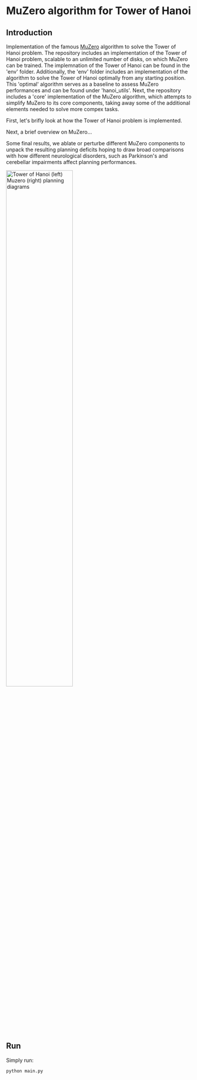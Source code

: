 # MuZero algorithm for Tower of Hanoi
## Introduction
Implementation of the famous [MuZero](https://arxiv.org/abs/1911.08265) algorithm  to solve the Tower of Hanoi problem. The repository includes an implementation of the Tower of Hanoi problem, scalable to an unlimited number of disks, on which MuZero can be trained. The implemnation of the Tower of Hanoi can be found in the 'env' folder. Additionally, the 'env' folder includes an implementation of the algorithm to solve the Tower of Hanoi optimally from any starting position. This 'optimal' algorithm serves as a baseline to assess MuZero performances and can be found under 'hanoi_utils'. Next, the repository includes a 'core' implementation of the MuZero algorithm, which attempts to simplify MuZero to its core components, taking away some of the additional elements needed to solve more compex tasks.

First, let's brifly look at how the Tower of Hanoi problem is implemented.


Next, a brief overview on MuZero...

Some final results, we ablate or perturbe different MuZero components to unpack the resulting planning deficits hoping to draw broad comparisons with how different neurological disorders, such as Parkinson's and cerebellar impairments affect planning performances.   

<img src="https://github.com/michele1993/Muzero-Cerebellum/blob/master/img/TOH_MuZero.png" alt="Tower of Hanoi (left) Muzero (right) planning diagrams" width="60%" height="60%">

## Run
Simply run:

```python
python main.py
```
